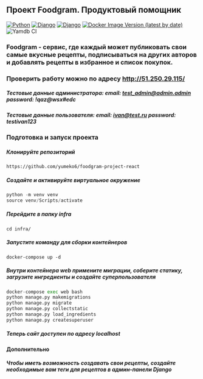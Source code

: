 ## Проект Foodgram. Продуктовый помощник

[![Python](https://img.shields.io/badge/-Python_3.7.9-464646??style=flat-square&logo=Python)](https://www.python.org/downloads/)
[![Django](https://img.shields.io/badge/-Django-464646??style=flat-square&logo=Django)](https://www.djangoproject.com/)
[![Django](https://img.shields.io/badge/-Django_rest_framework_3.12.4-464646??style=flat-square&logo=Django)](https://www.django-rest-framework.org)
[![Docker Image Version (latest by date)](https://img.shields.io/docker/v/yumeko1/foodgram-backend?label=docker&logo=docker)](https://hub.docker.com/r/yumeko1/foodgram-backend/tags)
![Yamdb CI](https://github.com/yumeko6/foodgram-project-react/actions/workflows/foodgram_workflow.yml/badge.svg)

### Foodgram - сервис, где каждый может публиковать свои самые вкусные рецепты, подписываться на других авторов и добавлять рецепты в избранное и список покупок.

### Проверить работу можно по адресу http://51.250.29.115/

##### Тестовые данные администратора: email: test_admin@admin.admin password: !qaz@wsx#edc
##### Тестовые данные пользователя: email: ivan@test.ru password: testivan123



### Подготовка и запуск проекта

##### Клонируйте репозиторий
`https://github.com/yumeko6/foodgram-project-react`

##### Создайте и активируйте виртуальное окружение
```python
python -m venv venv
source venv/Scripts/activate
```

##### Перейдите в папку infra
`cd infra/`

##### Запустите команду для сборки контейнеров
`docker-compose up -d`

##### Внутри контейнера web примените миграции, соберите статику, загрузите ингредиенты и создайте суперпользователя
```python
docker-compose exec web bash
python manage.py makemigrations
python manage.py migrate
python manage.py collectstatic
python manage.py load_ingredients
python manage.py createsuperuser
```
##### Теперь сайт доступен по адресу localhost
#### Дополнительно
##### Чтобы иметь возможность создавать свои рецепты, создайте необходимые вам теги для рецептов в админ-панели Django
